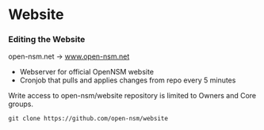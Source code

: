 # Website

### Editing the Website ###

open-nsm.net -> www.open-nsm.net
* Webserver for official OpenNSM website
* Cronjob that pulls and applies changes from repo every 5 minutes

Write access to open-nsm/website repository is limited to Owners and Core groups.
```
git clone https://github.com/open-nsm/website
```
